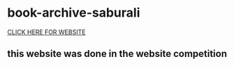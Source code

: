# book-archive-saburali
[CLICK HERE FOR WEBSITE](https://pace-bookarchive.netlify.app/)

## this website was done in the website competition
